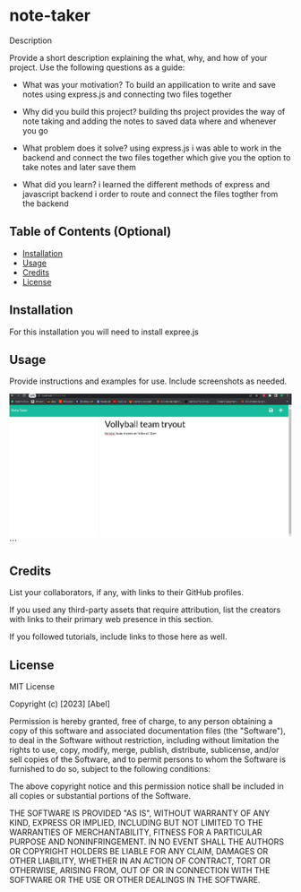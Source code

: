 # note-taker

Description

Provide a short description explaining the what, why, and how of your project. Use the following questions as a guide:

- What was your motivation?
To build an appilication to write and save notes using express.js and connecting two files together

- Why did you build this project?
building ths project provides the way of note taking and adding the notes to saved data where and whenever you go

- What problem does it solve?
using express.js i was able to work in the backend and connect the two files together which give you the option to take notes and later save them

- What did you learn?
i learned the different methods of express and javascript backend i order to route and connect the files togther from the backend

## Table of Contents (Optional)



- [Installation](#installation)
- [Usage](#usage)
- [Credits](#credits)
- [License](#license)

## Installation
For this installation you will need to install expree.js 


## Usage

Provide instructions and examples for use. Include screenshots as needed.




![](images/image1.png)
    ```

## Credits

List your collaborators, if any, with links to their GitHub profiles.

If you used any third-party assets that require attribution, list the creators with links to their primary web presence in this section.

If you followed tutorials, include links to those here as well.

## License


MIT License

Copyright (c) [2023] [Abel]

Permission is hereby granted, free of charge, to any person obtaining a copy
of this software and associated documentation files (the "Software"), to deal
in the Software without restriction, including without limitation the rights
to use, copy, modify, merge, publish, distribute, sublicense, and/or sell
copies of the Software, and to permit persons to whom the Software is
furnished to do so, subject to the following conditions:

The above copyright notice and this permission notice shall be included in all
copies or substantial portions of the Software.

THE SOFTWARE IS PROVIDED "AS IS", WITHOUT WARRANTY OF ANY KIND, EXPRESS OR
IMPLIED, INCLUDING BUT NOT LIMITED TO THE WARRANTIES OF MERCHANTABILITY,
FITNESS FOR A PARTICULAR PURPOSE AND NONINFRINGEMENT. IN NO EVENT SHALL THE
AUTHORS OR COPYRIGHT HOLDERS BE LIABLE FOR ANY CLAIM, DAMAGES OR OTHER
LIABILITY, WHETHER IN AN ACTION OF CONTRACT, TORT OR OTHERWISE, ARISING FROM,
OUT OF OR IN CONNECTION WITH THE SOFTWARE OR THE USE OR OTHER DEALINGS IN THE
SOFTWARE.

